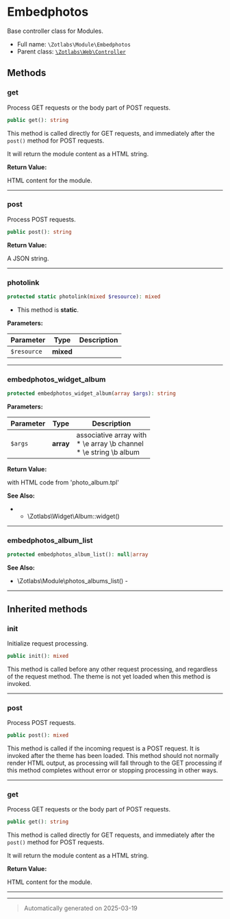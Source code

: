 
# Embedphotos

Base controller class for Modules.



* Full name: `\Zotlabs\Module\Embedphotos`
* Parent class: [`\Zotlabs\Web\Controller`](../Web/Controller.md)




## Methods


### get

Process GET requests or the body part of POST requests.

```php
public get(): string
```

This method is called directly for GET requests, and immediately after the
`post()` method for POST requests.

It will return the module content as a HTML string.







**Return Value:**

HTML content for the module.




***

### post

Process POST requests.

```php
public post(): string
```









**Return Value:**

A JSON string.




***

### photolink



```php
protected static photolink(mixed $resource): mixed
```



* This method is **static**.




**Parameters:**

| Parameter | Type | Description |
|-----------|------|-------------|
| `$resource` | **mixed** |  |





***

### embedphotos_widget_album



```php
protected embedphotos_widget_album(array $args): string
```








**Parameters:**

| Parameter | Type | Description |
|-----------|------|-------------|
| `$args` | **array** | associative array with<br />* \e array \b channel<br />* \e string \b album |


**Return Value:**

with HTML code from 'photo_album.tpl'




**See Also:**

*  - \\Zotlabs\\Widget\\Album::widget()

***

### embedphotos_album_list



```php
protected embedphotos_album_list(): null|array
```












**See Also:**

* \Zotlabs\Module\photos_albums_list() - 

***


## Inherited methods


### init

Initialize request processing.

```php
public init(): mixed
```

This method is called before any other request processing, and
regardless of the request method. The theme is not yet loaded when
this method is invoked.










***

### post

Process POST requests.

```php
public post(): mixed
```

This method is called if the incoming request is a POST request. It is
invoked after the theme has been loaded. This method should not normally
render HTML output, as processing will fall through to the GET processing
if this method completes without error or stopping processing in other
ways.










***

### get

Process GET requests or the body part of POST requests.

```php
public get(): string
```

This method is called directly for GET requests, and immediately after the
`post()` method for POST requests.

It will return the module content as a HTML string.







**Return Value:**

HTML content for the module.




***


***
> Automatically generated on 2025-03-19
